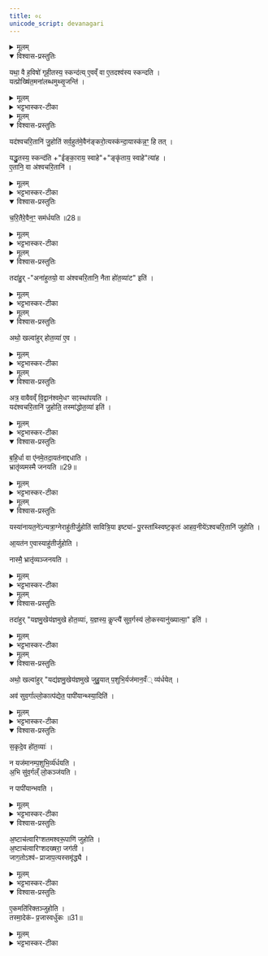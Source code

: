 ```yaml
---
title: ०८
unicode_script: devanagari
---
```


<details><summary>मूलम्</summary>

यथा॒ वै ह॒विषो॑ गृही॒तस्य॒ स्कन्द॑ति ।  
ए॒वव्ँ वा ए॒तदश्व॑स्य स्कन्दति ।  
</details>

<details open><summary>विश्वास-प्रस्तुतिः</summary>

यथा॒ वै ह॒विषो॑ गृही॒तस्य॒ स्कन्द॑त्य् ए॒वव्ँ वा ए॒तदश्व॑स्य स्कन्दति ।  
यत्प्रोख्षि॑त॒मना॑लब्धमुथ्सृ॒जन्ति॑ ।  
</details>

<details><summary>मूलम्</summary>

यथा॒ वै ह॒विषो॑ गृही॒तस्य॒ स्कन्द॑त्य् ए॒वव्ँ वा ए॒तदश्व॑स्य स्कन्दति ।  
यत्प्रोख्षि॑त॒मना॑लब्धमुथ्सृ॒जन्ति॑ ।  
</details>

<details><summary>भट्टभास्कर-टीका</summary>

1यथा वा इत्यादि ॥ व्याख्यातम् ।  

यत्प्रोक्षितमिति विशेषः ।  
</details>


<details><summary>मूलम्</summary>

यद॑श्वचरि॒तानि॑ जु॒होति॑ ।  
स॒र्व॒हुत॑मे॒वैन॑ङ्करो॒त्यस्क॑न्दाय ।  
अस्क॑न्न॒ꣳ॒ हि तत् ।  

यद्धु॒तस्य॒ स्कन्द॑ति ।  
ई॒ङ्का॒राय॒ स्वाहेङ्कृ॑ताय॒ स्वाहेत्या॑ह ।  
ए॒तानि॒ वा अ॑श्वचरि॒तानि॑ ।  
</details>

<details open><summary>विश्वास-प्रस्तुतिः</summary>

यद॑श्वचरि॒तानि॑ जु॒होति॑ सर्व॒हुत॑मे॒वैन॑ङ्करो॒त्यस्क॑न्दा॒यास्क॑न्न॒ꣳ॒ हि तत् ।  

यद्धु॒तस्य॒ स्कन्द॑ति +"ईङ्का॒राय॒ स्वाहे"+"ङ्कृ॑ताय॒ स्वाहे"त्या॑ह ।  
ए॒तानि॒ वा अ॑श्वचरि॒तानि॑ ।  
</details>

<details><summary>मूलम्</summary>

यद॑श्वचरि॒तानि॑ जु॒होति॑ सर्व॒हुत॑मे॒वैन॑ङ्करो॒त्यस्क॑न्दा॒यास्क॑न्न॒ꣳ॒ हि तत् ।  

यद्धु॒तस्य॒ स्कन्द॑ति +"ईङ्का॒राय॒ स्वाहे"+"ङ्कृ॑ताय॒ स्वाहे"त्या॑ह ।  
ए॒तानि॒ वा अ॑श्वचरि॒तानि॑ ।  
</details>

<details><summary>भट्टभास्कर-टीका</summary>

अश्वचरितानीति । अश्वस्य चरितानां चेष्टानां ईङ्कारादीनां प्रतिपादका मन्त्राः अश्वचरितानि तैः कार्यान् होमान् जुहोति । सर्वचरितानामेव इदानीं हुतत्वात् सर्वावस्थोप्यश्वो हुत एवेति स्कन्नदोषाभावः ।  
</details>

<details open><summary>विश्वास-प्रस्तुतिः</summary>

च॒रि॒तैरे॒वैन॒ꣳ॒ सम॑र्धयति ॥28॥  
</details>

<details><summary>मूलम्</summary>

च॒रि॒तैरे॒वैन॒ꣳ॒ सम॑र्धयति ॥28॥  
</details>

<details><summary>भट्टभास्कर-टीका</summary>

<details><summary>मूलम्</summary>

तदेवाह - चरितैरेवैनं समर्थयतीति । सर्वचरितस्यैव होमस्समृद्धिं करोतीति ॥
</details>

</details>


<details><summary>मूलम्</summary>

तदा॑हुः ।  
अना॑हुतयो॒ वा अ॑श्वचरि॒तानि॑ ।  
नैता हो॑त॒व्या॑ इति॑ ।  
</details>

<details open><summary>विश्वास-प्रस्तुतिः</summary>

तदा॑हु॒र् -"अना॑हुतयो॒ वा अ॑श्वचरि॒तानि॒ नैता हो॑त॒व्या॑ट" इति॑ ।  
</details>

<details><summary>मूलम्</summary>

तदा॑हु॒र् -"अना॑हुतयो॒ वा अ॑श्वचरि॒तानि॒ नैता हो॑त॒व्या॑ट" इति॑ ।  
</details>

<details><summary>भट्टभास्कर-टीका</summary>

2तदाहुरिति ॥ तत्राहुरित्यर्थः । अनाहुतित्वात् नैता होतव्याः साध्यमानक्रियारूपत्वादासां देवताभावात् ।  
</details>


<details><summary>मूलम्</summary>

अथो॒ खल्वा॑हुः ।  
हो॒त॒व्या॑ ए॒व ।  
</details>

<details open><summary>विश्वास-प्रस्तुतिः</summary>

अथो॒ खल्वा॑हुर् होत॒व्या॑ ए॒व ।  
</details>

<details><summary>मूलम्</summary>

अथो॒ खल्वा॑हुर् होत॒व्या॑ ए॒व ।  
</details>

<details><summary>भट्टभास्कर-टीका</summary>

अथो अन्ये खल्वाहुः होतव्या एवेति ।  
</details>


<details><summary>मूलम्</summary>

अत्र॒ वावैवव्ँ वि॒द्वान॑श्वमे॒धꣳ सꣵस्था॑पयति ।  
यद॑श्वचरि॒तानि॑ जु॒होति॑ ।  
तस्मा॑द्धोत॒व्या॑ इति॑ ।  
</details>

<details open><summary>विश्वास-प्रस्तुतिः</summary>

अत्र॒ वावैवव्ँ वि॒द्वान॑श्वमे॒धꣳ सꣵस्था॑पयति ।    
यद॑श्वचरि॒तानि॑ जु॒होति॒ तस्मा॑द्धोत॒व्या॑ इति॑ ।  
</details>

<details><summary>मूलम्</summary>

अत्र॒ वावैवव्ँ वि॒द्वान॑श्वमे॒धꣳ सꣵस्था॑पयति ।    
यद॑श्वचरि॒तानि॑ जु॒होति॒ तस्मा॑द्धोत॒व्या॑ इति॑ ।  
</details>

<details><summary>भट्टभास्कर-टीका</summary>

किमासां होमेन क्रियत इत्याह - अत्रेति । उक्तेन प्रकारेण सर्वचरितसहितस्याश्वस्य अत्रैव होमः क्रियते इति विदुषोऽत्रैव कर्मसंस्थापनं प्रयोजनं अस्कन्नत्वाय । तस्मादस्मै प्रयोजनाय होतव्या एवेति ॥
</details>

<details open><summary>विश्वास-प्रस्तुतिः</summary>

ब॒हि॒र्धा वा ए॑नमे॒तदा॒यत॑नाद्दधाति ।  
भ्रातृ॑व्यमस्मै जनयति ॥29॥  
</details>

<details><summary>मूलम्</summary>

ब॒हि॒र्धा वा ए॑नमे॒तदा॒यत॑नाद्दधाति ।  
भ्रातृ॑व्यमस्मै जनयति ॥29॥  
</details>

<details><summary>भट्टभास्कर-टीका</summary>

3बहिर्धेति ॥ कस्मिन्काले एता होतव्याः इत्येतदनेन प्रतिपाद्यते । एनं यजमानायतनात् स्वस्थानात् बहिर्धा बहिर्देशे दधाति स्थापयति स्वस्थानान्निर्वासयति । स्वार्थिको धाल् छान्दसः ।  
</details>


<details><summary>मूलम्</summary>

यस्या॑नायत॒ने॑ऽन्यत्रा॒ग्नेराहु॑तीर्जु॒होति॑ ।  
सा॒वि॒त्रि॒या इष्ट्या॑ᳶ पु॒रस्ता॑थ्स्विष्ट॒कृतः॑ ।  
आ॒ह॒व॒नीये॑ऽश्वचरि॒तानि॑ जुहोति ।  
आ॒यत॑न ए॒वास्याहु॑तीर्जुहोति ।  
नास्मै॒ भ्रातृ॑व्यञ्जनयति ।  
</details>

<details open><summary>विश्वास-प्रस्तुतिः</summary>

यस्या॑नायत॒ने॑ऽन्यत्रा॒ग्नेराहु॑तीर्जु॒होति॑ सावित्रि॒या इष्ट्या॑ᳶ पु॒रस्ता॑थ्स्विष्ट॒कृतः॑ आहव॒नीये॑ऽश्वचरि॒तानि॑ जुहोति ।  

आ॒यत॑न ए॒वास्याहु॑तीर्जुहोति ।  

नास्मै॒ भ्रातृ॑व्यञ्जनयति ।  
</details>

<details><summary>मूलम्</summary>

यस्या॑नायत॒ने॑ऽन्यत्रा॒ग्नेराहु॑तीर्जु॒होति॑ सावित्रि॒या इष्ट्या॑ᳶ पु॒रस्ता॑थ्स्विष्ट॒कृतः॑ आहव॒नीये॑ऽश्वचरि॒तानि॑ जुहोति ।  

आ॒यत॑न ए॒वास्याहु॑तीर्जुहोति ।  

नास्मै॒ भ्रातृ॑व्यञ्जनयति ।  
</details>

<details><summary>भट्टभास्कर-टीका</summary>

कस्मै? यस्य यजमानस्य संबन्धिनः अग्नेः अनायतने आयतनत्वरहिते अन्यत्र देशे आहुतीर्जुहोति ततश्चास्य भ्रातृव्यं शत्रुं जनयेदग्निः, तस्मात् 'सवित्रे प्रातरष्टाकपालम्' इति या प्रथमा सावित्रीष्टिः तस्याः स्विष्टकृतः पुरस्तादाहवनीय एवाश्वचरितानि होतव्यानि, तत उक्तदोषाभावः ॥
</details>


<details><summary>मूलम्</summary>

तदा॑हुः ।  
य॒ज्ञ॒मु॒खेय॑ज्ञमुखे होत॒व्याः॑ ।  
य॒ज्ञस्य॒ कॢप्त्यै॑ ।  
सु॒व॒र्गस्य॑ लो॒कस्यानु॑ख्यात्या॒ इति॑ ।  
</details>

<details open><summary>विश्वास-प्रस्तुतिः</summary>

तदा॑हुर् "यज्ञमु॒खेय॑ज्ञमुखे होत॒व्याः॑, य॒ज्ञस्य॒ कॢप्त्यै॑ सुव॒र्गस्य॑ लो॒कस्यानु॑ख्यात्या॒" इति॑ ।  
</details>

<details><summary>मूलम्</summary>

तदा॑हुर् "यज्ञमु॒खेय॑ज्ञमुखे होत॒व्याः॑, य॒ज्ञस्य॒ कॢप्त्यै॑ सुव॒र्गस्य॑ लो॒कस्यानु॑ख्यात्या॒" इति॑ ।  
</details>

<details><summary>भट्टभास्कर-टीका</summary>

4तदाहुरिति पूर्वपक्षः - यज्ञमुखे यज्ञमुखे सर्वेष्टीनामारम्भे होतव्या अश्वचरिताहुतयः यज्ञसामर्थ्याय, यज्ञफलस्य च स्वर्गस्य च तेनैव हेतुना ख्यातये प्रकाशनाय ॥
</details>


<details><summary>मूलम्</summary>

अथो॒ खल्वा॑हुः ॥30॥  
यद्य॑ज्ञमु॒खेय॑ज्ञमुखे जुहु॒यात् ।  
प॒शुभि॒र्यज॑मान॒व्व्यँ॑र्धयेत् ।  
अव॑ सुव॒र्गाल्लो॒कात्प॑द्येत ।  
पापी॑यान्थ्स्या॒दिति॑ ।  
स॒कृदे॒व हो॑त॒व्याः॑ ।  
न यज॑मानम्प॒शुभि॒र्व्य॑र्धयति ।  
अ॒भि सु॑व॒र्गल्ँ लो॒कञ्ज॑यति ।  
न पापी॑यान्भवति ।  
</details>

<details open><summary>विश्वास-प्रस्तुतिः</summary>

अथो॒ खल्वा॑हुर् "यद्य॑ज्ञमु॒खेय॑ज्ञमुखे जुहु॒यात् प॒शुभि॒र्यज॑मान॒वँ् व्य॑र्धयेत् ।  

अव॑ सुव॒र्गाल्लो॒कात्प॑द्येत॒ पापी॑यान्थ्स्या॒दिति॑ ।  
</details>

<details><summary>मूलम्</summary>

अथो॒ खल्वा॑हुर् "यद्य॑ज्ञमु॒खेय॑ज्ञमुखे जुहु॒यात् प॒शुभि॒र्यज॑मान॒वँ् व्य॑र्धयेत् ।  

अव॑ सुव॒र्गाल्लो॒कात्प॑द्येत॒ पापी॑यान्थ्स्या॒दिति॑ ।  
</details>

<details><summary>भट्टभास्कर-टीका</summary>

5अथो इत्येतद्दूषणेन पक्षान्तरपरिग्रहः । सर्वेष्ट्यारम्भे होमोपशव्यः स्वर्गाच्चावपद्येत यजमानः पापतरः स्यात् अयष्टुरपि ।  
</details>

<details open><summary>विश्वास-प्रस्तुतिः</summary>

स॒कृदे॒व हो॑त॒व्याः॑ ।  

न यज॑मानम्प॒शुभि॒र्व्य॑र्धयति ।  
अ॒भि सु॑व॒र्गल्ँ लो॒कञ्ज॑यति ।  

न पापी॑यान्भवति ।  
</details>

<details><summary>मूलम्</summary>

स॒कृदे॒व हो॑त॒व्याः॑ ।  

न यज॑मानम्प॒शुभि॒र्व्य॑र्धयति ।  
अ॒भि सु॑व॒र्गल्ँ लो॒कञ्ज॑यति ।  

न पापी॑यान्भवति ।  
</details>

<details><summary>भट्टभास्कर-टीका</summary>

तस्मात् सकृत् आद्यायामेव होतव्याः तत उक्तदोषाभावः ॥
</details>

<details open><summary>विश्वास-प्रस्तुतिः</summary>

अ॒ष्टाच॑त्वारिꣳशतमश्वरू॒पाणि॑ जुहोति ।  
अ॒ष्टाच॑त्वारिꣳशदख्षरा॒ जग॑ती ।  
जाग॒तोऽश्व॑ᳶ प्राजाप॒त्यस्समृ॑द्ध्यै ।  
</details>

<details><summary>मूलम्</summary>

अ॒ष्टाच॑त्वारिꣳशतमश्वरू॒पाणि॑ जुहोति ।  
अ॒ष्टाच॑त्वारिꣳशदख्षरा॒ जग॑ती ।  
जाग॒तोऽश्व॑ᳶ प्राजाप॒त्यस्समृ॑द्ध्यै ।  
</details>

<details><summary>भट्टभास्कर-टीका</summary>

6अष्टाचत्वारिंशतमिति ॥ अनन्तरं 'अञ्ज्येताय स्वाहा' इत्यष्टाचत्वारिंशतं अश्वरूपाणि अश्वरूपप्रतिपादकमन्त्रसाध्यान् होमान् जुहोति । जागत इति तस्याः पशव्यत्वात् । उत्सादित्वादञ् ॥
</details>

<details open><summary>विश्वास-प्रस्तुतिः</summary>

ए॒कमति॑रिक्तञ्जुहोति ।  
तस्मा॒देक॑ᳶ प्र॒जास्वर्धु॑कः ॥31॥  
</details>

<details><summary>मूलम्</summary>

ए॒कमति॑रिक्तञ्जुहोति ।  
तस्मा॒देक॑ᳶ प्र॒जास्वर्धु॑कः ॥31॥  
</details>

<details><summary>भट्टभास्कर-टीका</summary>

7एकमतिरिक्तमिति ॥ सर्वस्मै स्वाहेति । असमवदानार्थं पृथग्ग्रहणम् । तस्मादद्यत्वेऽपि बह्वीषु प्रजासु एक एव अर्धुकः बुद्धिशीलो भवति । छान्दस उकञ् ॥


इति तैत्तिरीयब्राह्मणे भट्टभास्करीये तृतीये अष्टमे अश्वमेधे अष्टमोऽनुवकः ॥  

</details>

